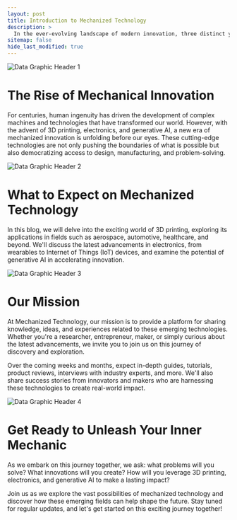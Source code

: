 ```yaml
---
layout: post
title: Introduction to Mechanized Technology
description: >
  In the ever-evolving landscape of modern innovation, three distinct yet interconnected fields have emerged as pioneers in shaping the future: 3D Printing, Electronics, and Generative AI. Each has its own unique characteristics, applications, and potential for transforming industries and revolutionizing the way we live and work.
sitemap: false
hide_last_modified: true
---
```

![Data Graphic Header 1](https://creativepolymath.github.io/MechanizedTechBlog/assets/img/blog/data-header1.jpg "The Future of Data in Cycling - Dall-E")

# The Rise of Mechanical Innovation

For centuries, human ingenuity has driven the development of complex machines and technologies that have transformed our world. However, with the advent of 3D printing, electronics, and generative AI, a new era of mechanized innovation is unfolding before our eyes. These cutting-edge technologies are not only pushing the boundaries of what is possible but also democratizing access to design, manufacturing, and problem-solving.

![Data Graphic Header 2](https://creativepolymath.github.io/MechanizedTechBlog/assets/img/blog/data-header2.jpg "3D Printing with AI - Dall-E")

# What to Expect on Mechanized Technology

In this blog, we will delve into the exciting world of 3D printing, exploring its applications in fields such as aerospace, automotive, healthcare, and beyond. We'll discuss the latest advancements in electronics, from wearables to Internet of Things (IoT) devices, and examine the potential of generative AI in accelerating innovation.

![Data Graphic Header 3](https://creativepolymath.github.io/MechanizedTechBlog/assets/img/blog/data-header3.jpg "Atomic Manufacturing - Dall-E")

# Our Mission

At Mechanized Technology, our mission is to provide a platform for sharing knowledge, ideas, and experiences related to these emerging technologies. Whether you're a researcher, entrepreneur, maker, or simply curious about the latest advancements, we invite you to join us on this journey of discovery and exploration.

Over the coming weeks and months, expect in-depth guides, tutorials, product reviews, interviews with industry experts, and more. We'll also share success stories from innovators and makers who are harnessing these technologies to create real-world impact.

![Data Graphic Header 4](https://creativepolymath.github.io/MechanizedTechBlog/assets/img/blog/data-header4.jpg "The Data Path - Dall-E")

# Get Ready to Unleash Your Inner Mechanic

As we embark on this journey together, we ask: what problems will you solve? What innovations will you create? How will you leverage 3D printing, electronics, and generative AI to make a lasting impact?

Join us as we explore the vast possibilities of mechanized technology and discover how these emerging fields can help shape the future. Stay tuned for regular updates, and let's get started on this exciting journey together!